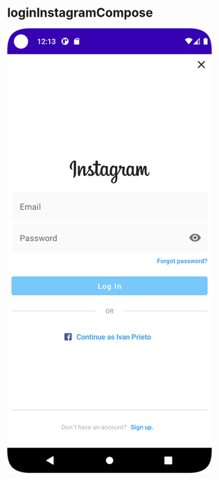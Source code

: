 # loginInstagramCompose
![kitaAdmin login](https://github.com/EntFra/loginInstagramCompose/blob/master/Screenshot_20230426_141307.png)
